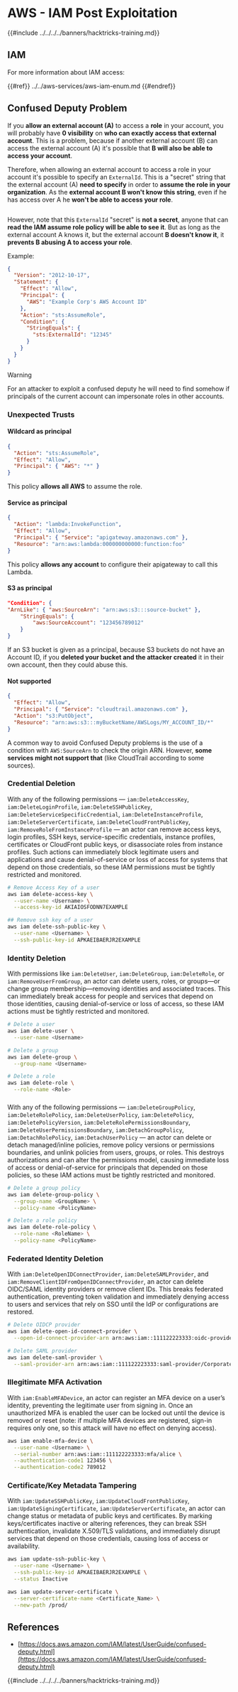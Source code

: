 # AWS - IAM Post Exploitation

{{#include ../../../../banners/hacktricks-training.md}}

## IAM

For more information about IAM access:

{{#ref}}
../../aws-services/aws-iam-enum.md
{{#endref}}

## Confused Deputy Problem

If you **allow an external account (A)** to access a **role** in your account, you will probably have **0 visibility** on **who can exactly access that external account**. This is a problem, because if another external account (B) can access the external account (A) it's possible that **B will also be able to access your account**.

Therefore, when allowing an external account to access a role in your account it's possible to specify an `ExternalId`. This is a "secret" string that the external account (A) **need to specify** in order to **assume the role in your organization**. As the **external account B won't know this string**, even if he has access over A he **won't be able to access your role**.

<figure><img src="../../../images/image (95).png" alt=""><figcaption></figcaption></figure>

However, note that this `ExternalId` "secret" is **not a secret**, anyone that can **read the IAM assume role policy will be able to see it**. But as long as the external account A knows it, but the external account **B doesn't know it**, it **prevents B abusing A to access your role**.

Example:

```json
{
  "Version": "2012-10-17",
  "Statement": {
    "Effect": "Allow",
    "Principal": {
      "AWS": "Example Corp's AWS Account ID"
    },
    "Action": "sts:AssumeRole",
    "Condition": {
      "StringEquals": {
        "sts:ExternalId": "12345"
      }
    }
  }
}
```

> [!WARNING]
> For an attacker to exploit a confused deputy he will need to find somehow if principals of the current account can impersonate roles in other accounts.

### Unexpected Trusts

#### Wildcard as principal

```json
{
  "Action": "sts:AssumeRole",
  "Effect": "Allow",
  "Principal": { "AWS": "*" }
}
```

This policy **allows all AWS** to assume the role.

#### Service as principal

```json
{
  "Action": "lambda:InvokeFunction",
  "Effect": "Allow",
  "Principal": { "Service": "apigateway.amazonaws.com" },
  "Resource": "arn:aws:lambda:000000000000:function:foo"
}
```

This policy **allows any account** to configure their apigateway to call this Lambda.

#### S3 as principal

```json
"Condition": {
"ArnLike": { "aws:SourceArn": "arn:aws:s3:::source-bucket" },
    "StringEquals": {
        "aws:SourceAccount": "123456789012"
    }
}
```

If an S3 bucket is given as a principal, because S3 buckets do not have an Account ID, if you **deleted your bucket and the attacker created** it in their own account, then they could abuse this.

#### Not supported

```json
{
  "Effect": "Allow",
  "Principal": { "Service": "cloudtrail.amazonaws.com" },
  "Action": "s3:PutObject",
  "Resource": "arn:aws:s3:::myBucketName/AWSLogs/MY_ACCOUNT_ID/*"
}
```

A common way to avoid Confused Deputy problems is the use of a condition with `AWS:SourceArn` to check the origin ARN. However, **some services might not support that** (like CloudTrail according to some sources).

### Credential Deletion 
With any of the following permissions — `iam:DeleteAccessKey`, `iam:DeleteLoginProfile`, `iam:DeleteSSHPublicKey`, `iam:DeleteServiceSpecificCredential`, `iam:DeleteInstanceProfile`, `iam:DeleteServerCertificate`, `iam:DeleteCloudFrontPublicKey`, `iam:RemoveRoleFromInstanceProfile` — an actor can remove access keys, login profiles, SSH keys, service-specific credentials, instance profiles, certificates or CloudFront public keys, or disassociate roles from instance profiles. Such actions can immediately block legitimate users and applications and cause denial-of-service or loss of access for systems that depend on those credentials, so these IAM permissions must be tightly restricted and monitored.

```bash
# Remove Access Key of a user
aws iam delete-access-key \
  --user-name <Username> \
  --access-key-id AKIAIOSFODNN7EXAMPLE

## Remove ssh key of a user
aws iam delete-ssh-public-key \
  --user-name <Username> \
  --ssh-public-key-id APKAEIBAERJR2EXAMPLE
```

### Identity Deletion
With permissions like `iam:DeleteUser`, `iam:DeleteGroup`, `iam:DeleteRole`, or `iam:RemoveUserFromGroup`, an actor can delete users, roles, or groups—or change group membership—removing identities and associated traces. This can immediately break access for people and services that depend on those identities, causing denial-of-service or loss of access, so these IAM actions must be tightly restricted and monitored.

```bash
# Delete a user
aws iam delete-user \
  --user-name <Username>

# Delete a group
aws iam delete-group \
  --group-name <Username>

# Delete a role
aws iam delete-role \
  --role-name <Role>
```

### 
With any of the following permissions — `iam:DeleteGroupPolicy`, `iam:DeleteRolePolicy`, `iam:DeleteUserPolicy`, `iam:DeletePolicy`, `iam:DeletePolicyVersion`, `iam:DeleteRolePermissionsBoundary`, `iam:DeleteUserPermissionsBoundary`, `iam:DetachGroupPolicy`, `iam:DetachRolePolicy`, `iam:DetachUserPolicy` — an actor can delete or detach managed/inline policies, remove policy versions or permissions boundaries, and unlink policies from users, groups, or roles. This destroys authorizations and can alter the permissions model, causing immediate loss of access or denial-of-service for principals that depended on those policies, so these IAM actions must be tightly restricted and monitored.

```bash
# Delete a group policy
aws iam delete-group-policy \
  --group-name <GroupName> \
  --policy-name <PolicyName>

# Delete a role policy
aws iam delete-role-policy \
  --role-name <RoleName> \
  --policy-name <PolicyName>
```

### Federated Identity Deletion
With `iam:DeleteOpenIDConnectProvider`, `iam:DeleteSAMLProvider`, and `iam:RemoveClientIDFromOpenIDConnectProvider`, an actor can delete OIDC/SAML identity providers or remove client IDs. This breaks federated authentication, preventing token validation and immediately denying access to users and services that rely on SSO until the IdP or configurations are restored.

```bash
# Delete OIDCP provider
aws iam delete-open-id-connect-provider \
  --open-id-connect-provider-arn arn:aws:iam::111122223333:oidc-provider/accounts.google.com

# Delete SAML provider
aws iam delete-saml-provider \
  --saml-provider-arn arn:aws:iam::111122223333:saml-provider/CorporateADFS
```

### Illegitimate MFA Activation
With `iam:EnableMFADevice`, an actor can register an MFA device on a user’s identity, preventing the legitimate user from signing in. Once an unauthorized MFA is enabled the user can be locked out until the device is removed or reset (note: if multiple MFA devices are registered, sign-in requires only one, so this attack will have no effect on denying access).

```bash
aws iam enable-mfa-device \
  --user-name <Username> \
  --serial-number arn:aws:iam::111122223333:mfa/alice \
  --authentication-code1 123456 \
  --authentication-code2 789012
```

### Certificate/Key Metadata Tampering
With `iam:UpdateSSHPublicKey`, `iam:UpdateCloudFrontPublicKey`, `iam:UpdateSigningCertificate`, `iam:UpdateServerCertificate`, an actor can change status or metadata of public keys and certificates. By marking keys/certificates inactive or altering references, they can break SSH authentication, invalidate X.509/TLS validations, and immediately disrupt services that depend on those credentials, causing loss of access or availability.

```bash
aws iam update-ssh-public-key \
  --user-name <Username> \
  --ssh-public-key-id APKAEIBAERJR2EXAMPLE \
  --status Inactive

aws iam update-server-certificate \
  --server-certificate-name <Certificate_Name> \
  --new-path /prod/
```

## References

- [https://docs.aws.amazon.com/IAM/latest/UserGuide/confused-deputy.html](https://docs.aws.amazon.com/IAM/latest/UserGuide/confused-deputy.html)

{{#include ../../../../banners/hacktricks-training.md}}




